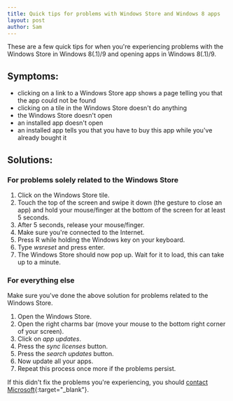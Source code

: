 ```yaml
---
title: Quick tips for problems with Windows Store and Windows 8 apps
layout: post
author: Sam
---
```


These are a few quick tips for when you're experiencing problems with the Windows Store in Windows 8(.1)/9 and opening apps in Windows 8(.1)/9.

## Symptoms:
  * clicking on a link to a Windows Store app shows a page telling you that the app could not be found
  * clicking on a tile in the Windows Store doesn't do anything
  * the Windows Store doesn't open
  * an installed app doesn't open
  * an installed app tells you that you have to buy this app while you've already bought it

## Solutions:

### For problems solely related to the Windows Store
  1. Click on the Windows Store tile.
  1. Touch the top of the screen and swipe it down (the gesture to close an app) and hold your mouse/finger at the bottom of the screen for at least 5 seconds.
  1. After 5 seconds, release your mouse/finger.
  1. Make sure you're connected to the Internet.
  1. Press R while holding the Windows key on your keyboard.
  1. Type *wsreset* and press enter.
  1. The Windows Store should now pop up. Wait for it to load, this can take up to a minute.

### For everything else
Make sure you've done the above solution for problems related to the Windows Store.

  1. Open the Windows Store.
  1. Open the right charms bar (move your mouse to the bottom right corner of your screen).
  1. Click on *app updates*.
  1. Press the *sync licenses* button.
  1. Press the *search updates* button.
  1. Now update all your apps.
  1. Repeat this process once more if the problems persist.

If this didn't fix the problems you're experiencing, you should [contact Microsoft](https://twitter.com/intent/tweet?text=@WindowsSupport%20){:target="_blank"}.
